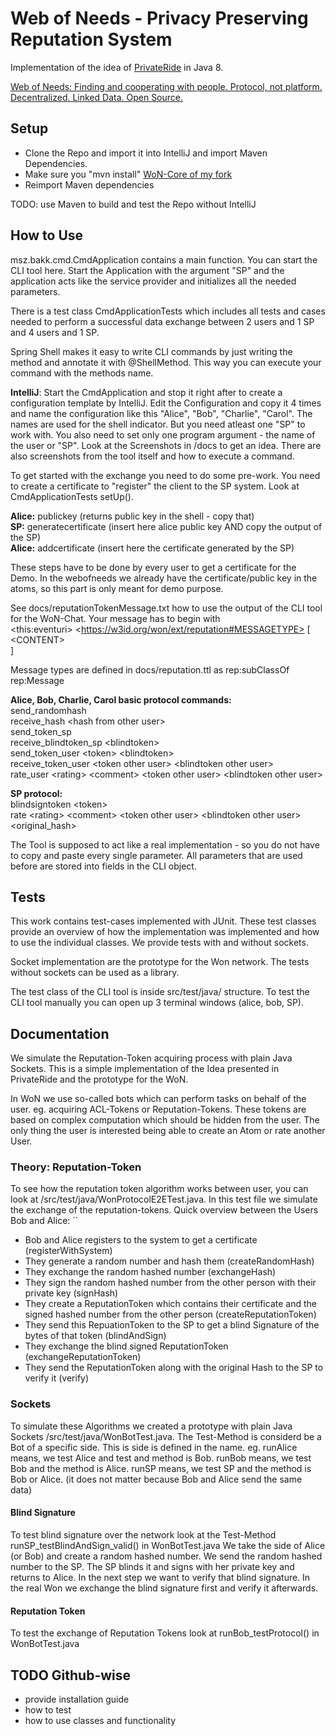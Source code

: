 # Web of Needs - Privacy Preserving Reputation System

Implementation of the idea of [PrivateRide](https://petsymposium.org/2017/papers/issue2/paper09-2017-2-source.pdf) in Java 8.

[Web of Needs: Finding and cooperating with people. Protocol, not platform. Decentralized. Linked Data. Open Source.](https://github.com/researchstudio-sat/webofneeds)

## Setup

- Clone the Repo and import it into IntelliJ and import Maven Dependencies.
- Make sure you "mvn install" [WoN-Core of my fork](https://github.com/mszkb/webofneeds) 
- Reimport Maven dependencies

TODO: use Maven to build and test the Repo without IntelliJ

## How to Use

msz.bakk.cmd.CmdApplication contains a main function. You can start the CLI tool here.
Start the Application with the argument "SP" and the application acts like the service provider and initializes
all the needed parameters.
  
There is a test class CmdApplicationTests which includes all tests and cases needed to perform a successful
data exchange between 2 users and 1 SP and 4 users and 1 SP.  
  
Spring Shell makes it easy to write CLI commands by just writing the method and annotate it with @ShellMethod.
This way you can execute your command with the methods name.
  
**IntelliJ**: Start the CmdApplication and stop it right after to create a configuration template by IntelliJ.
Edit the Configuration and copy it 4 times and name the configuration like this "Alice", "Bob", "Charlie", "Carol".
The names are used for the shell indicator. But you need atleast one "SP" to work with.
You also need to set only one program argument - the name of the user or "SP". Look at the Screenshots in /docs
to get an idea. There are also screenshots from the tool itself and how to execute a command.
  
To get started with the exchange you need to do some pre-work. You need to create a certificate to "register" the
client to the SP system. Look at CmdApplicationTests setUp().

**Alice:** publickey (returns public key in the shell - copy that)  
**SP:** generatecertificate <PUBLIC KEY> (insert here alice public key AND copy the output of the SP)  
**Alice:** addcertificate <CERT> (insert here the certificate generated by the SP)  
  
These steps have to be done by every user to get a certificate for the Demo. In the webofneeds we already have the
certificate/public key in the atoms, so this part is only meant for demo purpose.
  
See docs/reputationTokenMessage.txt how to use the output of the CLI tool for the WoN-Chat.
Your message has to begin with  
\<this:eventuri> \<https://w3id.org/won/ext/reputation#MESSAGETYPE> \[  
    \<CONTENT>  
]  
  
  
Message types are defined in docs/reputation.ttl as rep\:subClassOf rep\:Message
  
**Alice, Bob, Charlie, Carol basic protocol commands:**  
send_randomhash  
receive_hash \<hash from other user>  
send_token_sp  
receive_blindtoken_sp \<blindtoken>  
send_token_user \<token> \<blindtoken>  
receive_token_user \<token other user> \<blindtoken other user>  
rate_user \<rating> \<comment> \<token other user> \<blindtoken other user>  
            
**SP protocol:**  
blindsigntoken \<token>  
rate \<rating> \<comment> \<token other user> \<blindtoken other user> \<original_hash>  
       
The Tool is supposed to act like a real implementation - so you do not have to copy and paste every single
parameter. All parameters that are used before are stored into fields in the CLI object.  




## Tests

This work contains test-cases implemented with JUnit. These test classes provide an overview of how the implementation was implemented and how to use the individual classes.
We provide tests with and without sockets.

Socket implementation are the prototype for the Won network. 
The tests without sockets can be used as a library.

The test class of the CLI tool is inside src/test/java/ structure.
To test the CLI tool manually you can open up 3 terminal windows (alice, bob, SP).

## Documentation

We simulate the Reputation-Token acquiring process with plain Java Sockets. This is a simple implementation of the Idea presented in PrivateRide and the prototype for the WoN.

In WoN we use so-called bots which can perform tasks on behalf of the user. eg. acquiring ACL-Tokens or Reputation-Tokens. These tokens are based on complex computation which should be hidden from the user. The only thing the user is interested being able to create an Atom or rate another User.

### Theory: Reputation-Token

To see how the reputation token algorithm works between user, you can look at /src/test/java/WonProtocolE2ETest.java. In this test file we simulate the exchange of the reputation-tokens.
Quick overview between the Users Bob and Alice:
``
- Bob and Alice registers to the system to get a certificate (registerWithSystem)
- They generate a random number and hash them (createRandomHash)
- They exchange the random hashed number (exchangeHash)
- They sign the random hashed number from the other person with their private key (signHash)
- They create a ReputationToken which contains their certificate and the signed hashed number from the other person (createReputationToken)
- They send this RepuationToken to the SP to get a blind Signature of the bytes of that token (blindAndSign)
- They exchange the blind signed ReputationToken (exchangeReputationToken)
- They send the ReputationToken along with the original Hash to the SP to verify it (verify)

### Sockets

To simulate these Algorithms we created a prototype with plain Java Sockets /src/test/java/WonBotTest.java.
The Test-Method is considerd be a Bot of a specific side. This is side is defined in the name.
eg. runAlice means, we test Alice and test and method is Bob.
runBob means, we test Bob and the method is Alice.
runSP means, we test SP and the method is Bob or Alice. (it does not matter because Bob and Alice send the same data)

#### Blind Signature

To test blind signature over the network look at the Test-Method runSP_testBlindAndSign_valid() in WonBotTest.java
We take the side of Alice (or Bob) and create a random hashed number. We send the random hashed number to the SP. The SP blinds it and signs with her private key and returns to Alice.
In the next step we want to verify that blind signature. In the real Won we exchange the blind signature first and verify it afterwards.

#### Reputation Token

To test the exchange of Reputation Tokens look at runBob_testProtocol() in WonBotTest.java

## TODO Github-wise

- provide installation guide
- how to test
- how to use classes and functionality


